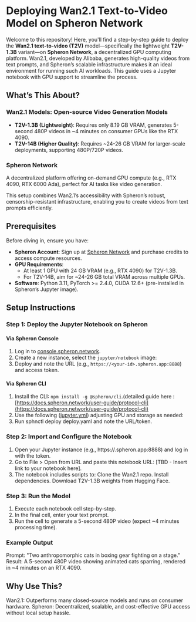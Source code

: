 # Deploying Wan2.1 Text-to-Video Model on Spheron Network

Welcome to this repository! Here, you'll find a step-by-step guide to deploy the **Wan2.1 text-to-video (T2V)** model—specifically the lightweight **T2V-1.3B** variant—on **Spheron Network**, a decentralized GPU computing platform. Wan2.1, developed by Alibaba, generates high-quality videos from text prompts, and Spheron’s scalable infrastructure makes it an ideal environment for running such AI workloads. This guide uses a Jupyter notebook with GPU support to streamline the process.

## What’s This About?

### Wan2.1 Models: Open-source Video Generation Models
- **T2V-1.3B (Lightweight)**: Requires only 8.19 GB VRAM, generates 5-second 480P videos in ~4 minutes on consumer GPUs like the RTX 4090.
- **T2V-14B (Higher Quality)**: Requires ~24-26 GB VRAM for larger-scale deployments, supporting 480P/720P videos.

### Spheron Network
A decentralized platform offering on-demand GPU compute (e.g., RTX 4090, RTX 6000 Ada), perfect for AI tasks like video generation.

This setup combines Wan2.1’s accessibility with Spheron’s robust, censorship-resistant infrastructure, enabling you to create videos from text prompts efficiently.

## Prerequisites
Before diving in, ensure you have:

- **Spheron Account**: Sign up at [Spheron Network](https://www.spheron.network/) and purchase credits to access compute resources.
- **GPU Requirements**: 
  - At least 1 GPU with 24 GB VRAM (e.g., RTX 4090) for T2V-1.3B.
  - For T2V-14B, aim for ~24-26 GB total VRAM across multiple GPUs.
- **Software**: Python 3.11, PyTorch >= 2.4.0, CUDA 12.6+ (pre-installed in Spheron’s Jupyter image).

## Setup Instructions

### Step 1: Deploy the Jupyter Notebook on Spheron

#### Via Spheron Console
1. Log in to [console.spheron.network](http://console.spheron.network).
2. Create a new instance, select the `jupyter/notebook` image:
3. Deploy and note the URL (e.g., `https://<your-id>.spheron.app:8888`) and access token.

#### Via Spheron CLI
1. Install the CLI: `npm install -g @spheron/cli`.(detailed guide here : [https://docs.spheron.network/user-guide/protocol-cli](https://docs.spheron.network/user-guide/protocol-cli)
3. Use the following ([jupyter.yml](jupyter.yml)) adjusting GPU and storage as needed:
4. Run sphnctl deploy deploy.yaml and note the URL/token.

### Step 2: Import and Configure the Notebook
1. Open your Jupyter instance (e.g., https://<your-id>.spheron.app:8888) and log in with the token.
2. Go to File > Open from URL and paste this notebook URL: [TBD - Insert link to your notebook here].
3. The notebook includes scripts to:
   Clone the Wan2.1 repo.
   Install dependencies.
   Download T2V-1.3B weights from Hugging Face.

### Step 3: Run the Model
1. Execute each notebook cell step-by-step.
2. In the final cell, enter your text prompt.
3. Run the cell to generate a 5-second 480P video (expect ~4 minutes processing time).

### Example Output
Prompt: "Two anthropomorphic cats in boxing gear fighting on a stage."
Result: A 5-second 480P video showing animated cats sparring, rendered in ~4 minutes on an RTX 4090.

## Why Use This?
Wan2.1: Outperforms many closed-source models and runs on consumer hardware.
Spheron: Decentralized, scalable, and cost-effective GPU access without local setup hassle.









